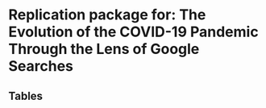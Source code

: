 # Replication package for: The Evolution of the COVID-19 Pandemic Through the Lens of Google Searches

## Tables


